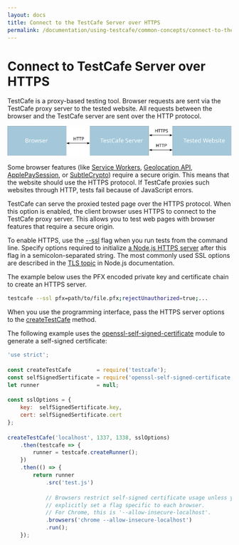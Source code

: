 ```yaml
---
layout: docs
title: Connect to the TestCafe Server over HTTPS
permalink: /documentation/using-testcafe/common-concepts/connect-to-the-testcafe-server-over-https.html
---
```

# Connect to TestCafe Server over HTTPS

TestCafe is a proxy-based testing tool. Browser requests are sent via the TestCafe proxy server to the tested website. All requests between the browser and the TestCafe server are sent over the HTTP protocol.

![Connection Protocols](../../../images/proxy-connection-protocols.svg)

Some browser features (like
[Service Workers](https://developer.mozilla.org/en-US/docs/Web/API/Service_Worker_API),
[Geolocation API](https://developer.mozilla.org/en-US/docs/Web/API/Geolocation_API),
[ApplePaySession](https://developer.apple.com/documentation/apple_pay_on_the_web/applepaysession), or
[SubtleCrypto](https://developer.mozilla.org/en-US/docs/Web/API/SubtleCrypto))
require a secure origin. This means that the website should use the HTTPS protocol. If TestCafe proxies such websites through HTTP, tests fail because of JavaScript errors.

TestCafe can serve the proxied tested page over the HTTPS protocol. When this option is enabled, the client browser uses HTTPS to connect to the TestCafe proxy server. This allows you to test web pages with browser features that require a secure origin.

To enable HTTPS, use the [--ssl](../command-line-interface.md#--ssl-options) flag when you run tests from the command line. Specify options required to initialize
[a Node.js HTTPS server](https://nodejs.org/api/https.html#https_https_createserver_options_requestlistener) after this flag in a semicolon-separated string. The most commonly used SSL options are described in the [TLS topic](https://nodejs.org/api/tls.html#tls_tls_createsecurecontext_options) in Node.js documentation.

The example below uses the PFX encoded private key and certificate chain to create an HTTPS server.

```sh
testcafe --ssl pfx=path/to/file.pfx;rejectUnauthorized=true;...
```

When you use the programming interface, pass the HTTPS server options to the [createTestCafe](../programming-interface/createtestcafe.md) method.

The following example uses the [openssl-self-signed-certificate](https://www.npmjs.com/package/openssl-self-signed-certificate) module to generate a self-signed certificate:

```js
'use strict';

const createTestCafe        = require('testcafe');
const selfSignedSertificate = require('openssl-self-signed-certificate');
let runner                  = null;

const sslOptions = {
    key:  selfSignedSertificate.key,
    cert: selfSignedSertificate.cert
};

createTestCafe('localhost', 1337, 1338, sslOptions)
    .then(testcafe => {
        runner = testcafe.createRunner();
    })
    .then(() => {
        return runner
            .src('test.js')

            // Browsers restrict self-signed certificate usage unless you
            // explicitly set a flag specific to each browser.
            // For Chrome, this is '--allow-insecure-localhost'.
            .browsers('chrome --allow-insecure-localhost')
            .run();
    });
```